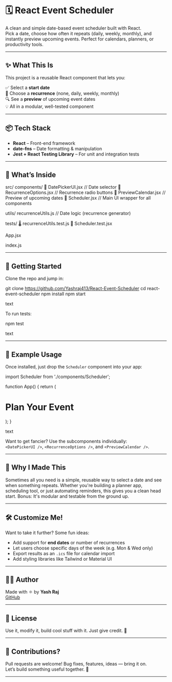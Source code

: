 # 🗓️ React Event Scheduler

A clean and simple date-based event scheduler built with React.  
Pick a date, choose how often it repeats (daily, weekly, monthly), and instantly preview upcoming events. Perfect for calendars, planners, or productivity tools.

---

## ✨ What This Is

This project is a reusable React component that lets you:

✅ Select a **start date**  
🔁 Choose a **recurrence** (none, daily, weekly, monthly)  
🔍 See a **preview** of upcoming event dates  
💡 All in a modular, well-tested component

---

## 📦 Tech Stack

- **React** – Front-end framework
- **date-fns** – Date formatting & manipulation
- **Jest + React Testing Library** – For unit and integration tests

---

## 📁 What’s Inside

src/
components/
📅 DatePickerUI.jsx // Date selector
🔁 RecurrenceOptions.jsx // Recurrence radio buttons
👀 PreviewCalendar.jsx // Preview of upcoming dates
🧩 Scheduler.jsx // Main UI wrapper for all components

utils/
recurrenceUtils.js // Date logic (recurrence generator)

tests/
🌡️ recurrenceUtils.test.js
🔬 Scheduler.test.jsx

App.jsx

index.js

---

## 🚀 Getting Started

Clone the repo and jump in:

git clone https://github.com/Yashraj413/React-Event-Scheduler
cd react-event-scheduler
npm install
npm start

text

To run tests:

npm test

text

---

## 🧪 Example Usage

Once installed, just drop the `Scheduler` component into your app:

import Scheduler from './components/Scheduler';

function App() {
return (
<div>
<h1>Plan Your Event</h1>
<Scheduler />
</div>
);
}

text

Want to get fancier? Use the subcomponents individually:  
`<DatePickerUI />`, `<RecurrenceOptions />`, and `<PreviewCalendar />`.

---

## 🧠 Why I Made This

Sometimes all you need is a simple, reusable way to select a date and see when something repeats. Whether you're building a planner app, scheduling tool, or just automating reminders, this gives you a clean head start. Bonus: It's modular and testable from the ground up.

---

## 🛠️ Customize Me!

Want to take it further? Some fun ideas:

- Add support for **end dates** or number of recurrences
- Let users choose specific days of the week (e.g. Mon & Wed only)
- Export results as an `.ics` file for calendar import
- Add styling libraries like Tailwind or Material UI

---

## 👨‍💻 Author

Made with ⚛️ by **Yash Raj**  
[GitHub]([https://github.com/your-username](https://github.com/Yashraj413)) 

---

## 📃 License

Use it, modify it, build cool stuff with it. Just give credit. 🤝

---

## 🙌 Contributions?

Pull requests are welcome! Bug fixes, features, ideas — bring it on.  
Let’s build something useful together. 💙

---

